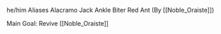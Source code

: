 he/him
Aliases
 Alacramo
 Jack
 Ankle Biter
 Red Ant (By [[Noble_Oraiste]])


Main Goal: Revive [[Noble_Oraiste]]
